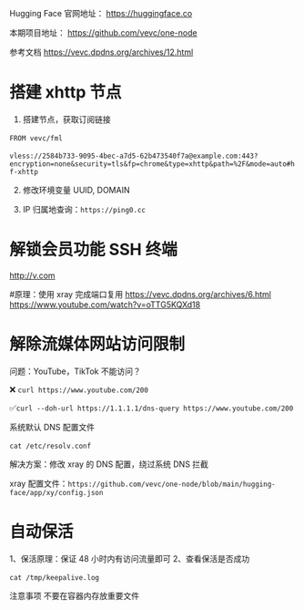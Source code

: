 Hugging Face 官网地址：
https://huggingface.co

本期项目地址：
https://github.com/vevc/one-node

参考文档
https://vevc.dpdns.org/archives/12.html

# 搭建 xhttp 节点
1. 搭建节点，获取订阅链接
   
​`FROM vevc/fml​​`

​`vless://2584b733-9095-4bec-a7d5-62b473540f7a@example.com:443?encryption=none&security=tls&fp=chrome&type=xhttp&path=%2F&mode=auto#hf-xhttp​​`


2. 修改环境变量 UUID, DOMAIN

3. IP 归属地查询：​`https://ping0.cc​`

# 解锁会员功能 SSH 终端
http://v.com

#原理：使用 xray 完成端口复用
https://vevc.dpdns.org/archives/6.html
https://www.youtube.com/watch?v=oTTG5KQXd18

# 解除流媒体网站访问限制
问题：YouTube，TikTok 不能访问？

❌ ​`curl https://www.youtube.com/200​`

✅ ​`curl --doh-url https://1.1.1.1/dns-query https://www.youtube.com/200​`

系统默认 DNS 配置文件

​`cat /etc/resolv.conf​`

解决方案：修改 xray 的 DNS 配置，绕过系统 DNS 拦截

xray 配置文件：​`https://github.com/vevc/one-node/blob/main/hugging-face/app/xy/config.json​`

# 自动保活
1、保活原理：保证 48 小时内有访问流量即可
2、查看保活是否成功

​`cat /tmp/keepalive.log​`

注意事项
不要在容器内存放重要文件
